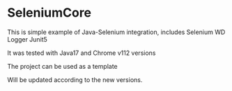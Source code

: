 # SeleniumCore
This is simple example of Java-Selenium integration, includes
Selenium WD
Logger
Junit5

It was tested with Java17 and Chrome v112 versions

The project can be used as a template

Will be updated according to the new versions.
